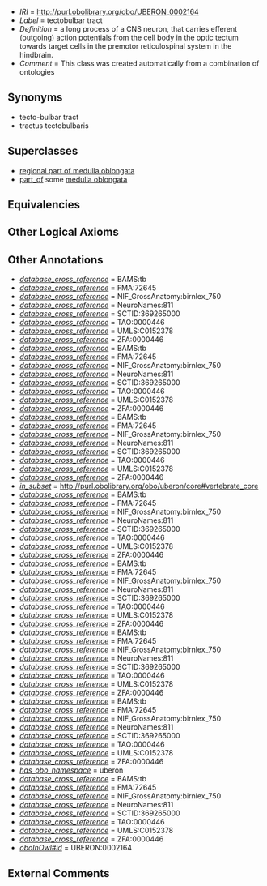  * *IRI* = http://purl.obolibrary.org/obo/UBERON_0002164
 * *Label* = tectobulbar tract
 * *Definition* = a long process of a CNS neuron, that carries efferent (outgoing) action potentials from the cell body in the optic tectum towards target cells in the premotor reticulospinal system in the hindbrain.
 * *Comment* = This class was created automatically from a combination of ontologies

## Synonyms

 * tecto-bulbar tract
 * tractus tectobulbaris

## Superclasses

 * [regional part of medulla oblongata](../../UBERON/78/UBERON_0002678.md)
 * [part_of](../../BFO/50/BFO_0000050.md) some [medulla oblongata](../../UBERON/96/UBERON_0001896.md)

## Equivalencies


## Other Logical Axioms


## Other Annotations

 * *[database_cross_reference](../../ef/oboInOwl#hasDbXref.md)* = BAMS:tb
 * *[database_cross_reference](../../ef/oboInOwl#hasDbXref.md)* = FMA:72645
 * *[database_cross_reference](../../ef/oboInOwl#hasDbXref.md)* = NIF_GrossAnatomy:birnlex_750
 * *[database_cross_reference](../../ef/oboInOwl#hasDbXref.md)* = NeuroNames:811
 * *[database_cross_reference](../../ef/oboInOwl#hasDbXref.md)* = SCTID:369265000
 * *[database_cross_reference](../../ef/oboInOwl#hasDbXref.md)* = TAO:0000446
 * *[database_cross_reference](../../ef/oboInOwl#hasDbXref.md)* = UMLS:C0152378
 * *[database_cross_reference](../../ef/oboInOwl#hasDbXref.md)* = ZFA:0000446
 * *[database_cross_reference](../../ef/oboInOwl#hasDbXref.md)* = BAMS:tb
 * *[database_cross_reference](../../ef/oboInOwl#hasDbXref.md)* = FMA:72645
 * *[database_cross_reference](../../ef/oboInOwl#hasDbXref.md)* = NIF_GrossAnatomy:birnlex_750
 * *[database_cross_reference](../../ef/oboInOwl#hasDbXref.md)* = NeuroNames:811
 * *[database_cross_reference](../../ef/oboInOwl#hasDbXref.md)* = SCTID:369265000
 * *[database_cross_reference](../../ef/oboInOwl#hasDbXref.md)* = TAO:0000446
 * *[database_cross_reference](../../ef/oboInOwl#hasDbXref.md)* = UMLS:C0152378
 * *[database_cross_reference](../../ef/oboInOwl#hasDbXref.md)* = ZFA:0000446
 * *[database_cross_reference](../../ef/oboInOwl#hasDbXref.md)* = BAMS:tb
 * *[database_cross_reference](../../ef/oboInOwl#hasDbXref.md)* = FMA:72645
 * *[database_cross_reference](../../ef/oboInOwl#hasDbXref.md)* = NIF_GrossAnatomy:birnlex_750
 * *[database_cross_reference](../../ef/oboInOwl#hasDbXref.md)* = NeuroNames:811
 * *[database_cross_reference](../../ef/oboInOwl#hasDbXref.md)* = SCTID:369265000
 * *[database_cross_reference](../../ef/oboInOwl#hasDbXref.md)* = TAO:0000446
 * *[database_cross_reference](../../ef/oboInOwl#hasDbXref.md)* = UMLS:C0152378
 * *[database_cross_reference](../../ef/oboInOwl#hasDbXref.md)* = ZFA:0000446
 * *[in_subset](../../et/oboInOwl#inSubset.md)* = http://purl.obolibrary.org/obo/uberon/core#vertebrate_core
 * *[database_cross_reference](../../ef/oboInOwl#hasDbXref.md)* = BAMS:tb
 * *[database_cross_reference](../../ef/oboInOwl#hasDbXref.md)* = FMA:72645
 * *[database_cross_reference](../../ef/oboInOwl#hasDbXref.md)* = NIF_GrossAnatomy:birnlex_750
 * *[database_cross_reference](../../ef/oboInOwl#hasDbXref.md)* = NeuroNames:811
 * *[database_cross_reference](../../ef/oboInOwl#hasDbXref.md)* = SCTID:369265000
 * *[database_cross_reference](../../ef/oboInOwl#hasDbXref.md)* = TAO:0000446
 * *[database_cross_reference](../../ef/oboInOwl#hasDbXref.md)* = UMLS:C0152378
 * *[database_cross_reference](../../ef/oboInOwl#hasDbXref.md)* = ZFA:0000446
 * *[database_cross_reference](../../ef/oboInOwl#hasDbXref.md)* = BAMS:tb
 * *[database_cross_reference](../../ef/oboInOwl#hasDbXref.md)* = FMA:72645
 * *[database_cross_reference](../../ef/oboInOwl#hasDbXref.md)* = NIF_GrossAnatomy:birnlex_750
 * *[database_cross_reference](../../ef/oboInOwl#hasDbXref.md)* = NeuroNames:811
 * *[database_cross_reference](../../ef/oboInOwl#hasDbXref.md)* = SCTID:369265000
 * *[database_cross_reference](../../ef/oboInOwl#hasDbXref.md)* = TAO:0000446
 * *[database_cross_reference](../../ef/oboInOwl#hasDbXref.md)* = UMLS:C0152378
 * *[database_cross_reference](../../ef/oboInOwl#hasDbXref.md)* = ZFA:0000446
 * *[database_cross_reference](../../ef/oboInOwl#hasDbXref.md)* = BAMS:tb
 * *[database_cross_reference](../../ef/oboInOwl#hasDbXref.md)* = FMA:72645
 * *[database_cross_reference](../../ef/oboInOwl#hasDbXref.md)* = NIF_GrossAnatomy:birnlex_750
 * *[database_cross_reference](../../ef/oboInOwl#hasDbXref.md)* = NeuroNames:811
 * *[database_cross_reference](../../ef/oboInOwl#hasDbXref.md)* = SCTID:369265000
 * *[database_cross_reference](../../ef/oboInOwl#hasDbXref.md)* = TAO:0000446
 * *[database_cross_reference](../../ef/oboInOwl#hasDbXref.md)* = UMLS:C0152378
 * *[database_cross_reference](../../ef/oboInOwl#hasDbXref.md)* = ZFA:0000446
 * *[database_cross_reference](../../ef/oboInOwl#hasDbXref.md)* = BAMS:tb
 * *[database_cross_reference](../../ef/oboInOwl#hasDbXref.md)* = FMA:72645
 * *[database_cross_reference](../../ef/oboInOwl#hasDbXref.md)* = NIF_GrossAnatomy:birnlex_750
 * *[database_cross_reference](../../ef/oboInOwl#hasDbXref.md)* = NeuroNames:811
 * *[database_cross_reference](../../ef/oboInOwl#hasDbXref.md)* = SCTID:369265000
 * *[database_cross_reference](../../ef/oboInOwl#hasDbXref.md)* = TAO:0000446
 * *[database_cross_reference](../../ef/oboInOwl#hasDbXref.md)* = UMLS:C0152378
 * *[database_cross_reference](../../ef/oboInOwl#hasDbXref.md)* = ZFA:0000446
 * *[has_obo_namespace](../../ce/oboInOwl#hasOBONamespace.md)* = uberon
 * *[database_cross_reference](../../ef/oboInOwl#hasDbXref.md)* = BAMS:tb
 * *[database_cross_reference](../../ef/oboInOwl#hasDbXref.md)* = FMA:72645
 * *[database_cross_reference](../../ef/oboInOwl#hasDbXref.md)* = NIF_GrossAnatomy:birnlex_750
 * *[database_cross_reference](../../ef/oboInOwl#hasDbXref.md)* = NeuroNames:811
 * *[database_cross_reference](../../ef/oboInOwl#hasDbXref.md)* = SCTID:369265000
 * *[database_cross_reference](../../ef/oboInOwl#hasDbXref.md)* = TAO:0000446
 * *[database_cross_reference](../../ef/oboInOwl#hasDbXref.md)* = UMLS:C0152378
 * *[database_cross_reference](../../ef/oboInOwl#hasDbXref.md)* = ZFA:0000446
 * *[oboInOwl#id](../../id/oboInOwl#id.md)* = UBERON:0002164

## External Comments

